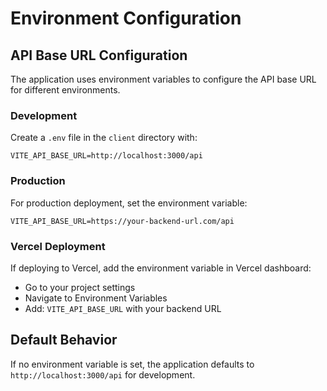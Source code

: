 # Environment Configuration

## API Base URL Configuration

The application uses environment variables to configure the API base URL for different environments.

### Development
Create a `.env` file in the `client` directory with:
```
VITE_API_BASE_URL=http://localhost:3000/api
```

### Production
For production deployment, set the environment variable:
```
VITE_API_BASE_URL=https://your-backend-url.com/api
```

### Vercel Deployment
If deploying to Vercel, add the environment variable in Vercel dashboard:
- Go to your project settings
- Navigate to Environment Variables
- Add: `VITE_API_BASE_URL` with your backend URL

## Default Behavior
If no environment variable is set, the application defaults to `http://localhost:3000/api` for development.
